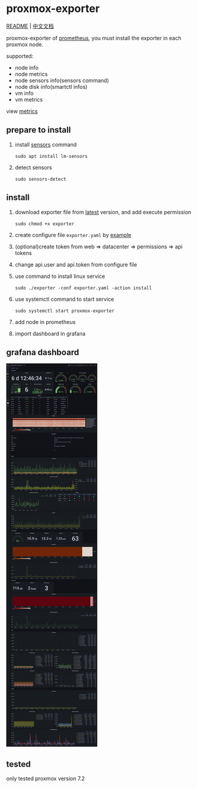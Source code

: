 # proxmox-exporter

[README](README.md) | [中文文档](README_CN.md)

proxmox-exporter of [prometheus](https://prometheus.io/), you must install the exporter in each proxmox node.

supported:

* node info
* node metrics
* node sensors info(sensors command)
* node disk info(smartctl infos)
* vm info
* vm metrics

view [metrics](docs/metrics.txt)

## prepare to install

1. install [sensors](https://packages.debian.org/bullseye/lm-sensors) command

       sudo apt install lm-sensors
2. detect sensors

       sudo sensors-detect

## install

1. download exporter file from [latest](https://github.com/lwch/proxmox-exporter/releases/latest) version, and add execute permission

       sudo chmod +x exporter
2. create configure file `exporter.yaml` by [example](https://github.com/lwch/proxmox-exporter/blob/master/conf/exporter.yaml)
3. (optional)create token from web => datacenter => permissions => api tokens
4. change api.user and api.token from configure file
5. use command to install linux service

       sudo ./exporter -conf exporter.yaml -action install
6. use systemctl command to start service

       sudo systemctl start proxmox-exporter

7. add node in prometheus
8. import dashboard in grafana

## grafana dashboard

![grafana](docs/grafana.png)

## tested

only tested proxmox version 7.2